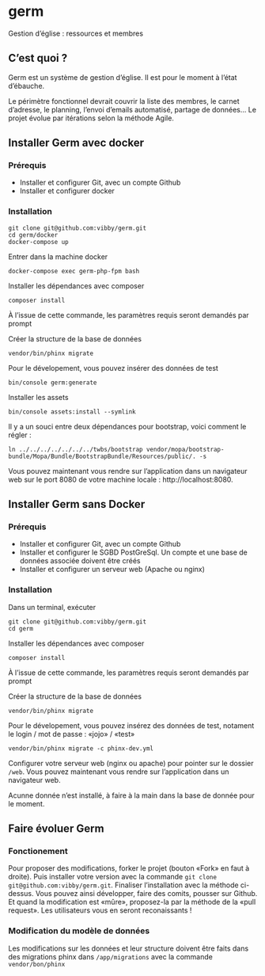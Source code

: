 # germ
Gestion d’église : ressources et membres

## C’est quoi ?

Germ est un système de gestion d’église. Il est pour le moment à l’état d’ébauche.

Le périmètre fonctionnel devrait couvrir la liste des membres, le carnet d’adresse, le planning, l’envoi d’emails automatisé, partage de données… Le projet évolue par itérations selon la méthode Agile.
## Installer Germ avec docker

### Prérequis

- Installer et configurer Git, avec un compte Github
- Installer et configurer docker

### Installation

```
git clone git@github.com:vibby/germ.git
cd germ/docker
docker-compose up
```
Entrer dans la machine docker
```
docker-compose exec germ-php-fpm bash
```

Installer les dépendances avec composer
```
composer install
```
À l’issue de cette commande, les paramètres requis seront demandés par prompt

Créer la structure de la base de données
```
vendor/bin/phinx migrate
```

Pour le dévelopement, vous pouvez insérer des données de test
```
bin/console germ:generate 
```

Installer les assets
```
bin/console assets:install --symlink
```

Il y a un souci entre deux dépendances pour bootstrap, voici comment le régler :

```
ln ../../../../../../../twbs/bootstrap vendor/mopa/bootstrap-bundle/Mopa/Bundle/BootstrapBundle/Resources/public/. -s
```

Vous pouvez maintenant vous rendre sur l’application dans un navigateur web sur le port 8080 de votre machine locale : http://localhost:8080.



## Installer Germ sans Docker

### Prérequis

- Installer et configurer Git, avec un compte Github
- Installer et configurer le SGBD PostGreSql. Un compte et une base de données associée doivent être créés
- Installer et configurer un serveur web (Apache ou nginx)

### Installation

Dans un terminal, exécuter

```
git clone git@github.com:vibby/germ.git
cd germ
```

Installer les dépendances avec composer
```
composer install
```
À l’issue de cette commande, les paramètres requis seront demandés par prompt

Créer la structure de la base de données
```
vendor/bin/phinx migrate
```

Pour le dévelopement, vous pouvez insérez des données de test, notament le login / mot de passe : «jojo» / «test»
```
vendor/bin/phinx migrate -c phinx-dev.yml
```

Configurer votre serveur web (nginx ou apache) pour pointer sur le dossier ``/web``.
Vous pouvez maintenant vous rendre sur l’application dans un navigateur web.

Acunne donnée n’est installé, à faire à la main dans la base de donnée pour le moment.


## Faire évoluer Germ

### Fonctionement

Pour proposer des modifications, forker le projet (bouton «Fork» en faut à droite). Puis installer votre version avec la commande ``git clone git@github.com:vibby/germ.git``. Finaliser l’installation avec la méthode ci-dessus. Vous pouvez ainsi développer, faire des comits, pousser sur Github. Et quand la modification est «mûre», proposez-la par la méthode de la «pull request». Les utilisateurs vous en seront reconaissants !

### Modification du modèle de données

Les modifications sur les données et leur structure doivent être faits dans des migrations phinx dans ``/app/migrations`` avec la commande ``vendor/bon/phinx``

